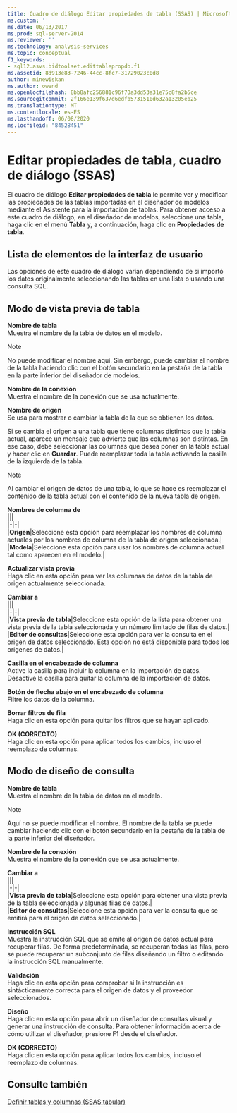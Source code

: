 ```yaml
---
title: Cuadro de diálogo Editar propiedades de tabla (SSAS) | Microsoft Docs
ms.custom: ''
ms.date: 06/13/2017
ms.prod: sql-server-2014
ms.reviewer: ''
ms.technology: analysis-services
ms.topic: conceptual
f1_keywords:
- sql12.asvs.bidtoolset.edittablepropdb.f1
ms.assetid: 8d913e83-7246-44cc-8fc7-31729023c0d8
author: minewiskan
ms.author: owend
ms.openlocfilehash: 8bb8afc256881c96f70a3dd53a31e75c8fa2b5ce
ms.sourcegitcommit: 2f166e139f637d6edfb5731510d632a13205eb25
ms.translationtype: MT
ms.contentlocale: es-ES
ms.lasthandoff: 06/08/2020
ms.locfileid: "84528451"
---
```

# <a name="edit-table-properties-dialog-box-ssas"></a>Editar propiedades de tabla, cuadro de diálogo (SSAS)
  El cuadro de diálogo **Editar propiedades de tabla** le permite ver y modificar las propiedades de las tablas importadas en el diseñador de modelos mediante el Asistente para la importación de tablas. Para obtener acceso a este cuadro de diálogo, en el diseñador de modelos, seleccione una tabla, haga clic en el menú **Tabla** y, a continuación, haga clic en **Propiedades de tabla**.  
  
## <a name="ui-element-list"></a>Lista de elementos de la interfaz de usuario  
 Las opciones de este cuadro de diálogo varían dependiendo de si importó los datos originalmente seleccionando las tablas en una lista o usando una consulta SQL.  
  
## <a name="table-preview-mode"></a>Modo de vista previa de tabla  
 **Nombre de tabla**  
 Muestra el nombre de la tabla de datos en el modelo.  
  
> [!NOTE]  
>  No puede modificar el nombre aquí. Sin embargo, puede cambiar el nombre de la tabla haciendo clic con el botón secundario en la pestaña de la tabla en la parte inferior del diseñador de modelos.  
  
 **Nombre de la conexión**  
 Muestra el nombre de la conexión que se usa actualmente.  
  
 **Nombre de origen**  
 Se usa para mostrar o cambiar la tabla de la que se obtienen los datos.  
  
 Si se cambia el origen a una tabla que tiene columnas distintas que la tabla actual, aparece un mensaje que advierte que las columnas son distintas. En ese caso, debe seleccionar las columnas que desea poner en la tabla actual y hacer clic en **Guardar**. Puede reemplazar toda la tabla activando la casilla de la izquierda de la tabla.  
  
> [!NOTE]  
>  Al cambiar el origen de datos de una tabla, lo que se hace es reemplazar el contenido de la tabla actual con el contenido de la nueva tabla de origen.  
  
 **Nombres de columna de**  
 |||  
|-|-|  
|**Origen**|Seleccione esta opción para reemplazar los nombres de columna actuales por los nombres de columna de la tabla de origen seleccionada.|  
|**Modela**|Seleccione esta opción para usar los nombres de columna actual tal como aparecen en el modelo.|  
  
 **Actualizar vista previa**  
 Haga clic en esta opción para ver las columnas de datos de la tabla de origen actualmente seleccionada.  
  
 **Cambiar a**  
 |||  
|-|-|  
|**Vista previa de tabla**|Seleccione esta opción de la lista para obtener una vista previa de la tabla seleccionada y un número limitado de filas de datos.|  
|**Editor de consultas**|Seleccione esta opción para ver la consulta en el origen de datos seleccionado. Esta opción no está disponible para todos los orígenes de datos.|  
  
 **Casilla en el encabezado de columna**  
 Active la casilla para incluir la columna en la importación de datos. Desactive la casilla para quitar la columna de la importación de datos.  
  
 **Botón de flecha abajo en el encabezado de columna**  
 Filtre los datos de la columna.  
  
 **Borrar filtros de fila**  
 Haga clic en esta opción para quitar los filtros que se hayan aplicado.  
  
 **OK (CORRECTO)**  
 Haga clic en esta opción para aplicar todos los cambios, incluso el reemplazo de columnas.  
  
## <a name="query-design-mode"></a>Modo de diseño de consulta  
 **Nombre de tabla**  
 Muestra el nombre de la tabla de datos en el modelo.  
  
> [!NOTE]  
>  Aquí no se puede modificar el nombre. El nombre de la tabla se puede cambiar haciendo clic con el botón secundario en la pestaña de la tabla de la parte inferior del diseñador.  
  
 **Nombre de la conexión**  
 Muestra el nombre de la conexión que se usa actualmente.  
  
 **Cambiar a**  
 |||  
|-|-|  
|**Vista previa de tabla**|Seleccione esta opción para obtener una vista previa de la tabla seleccionada y algunas filas de datos.|  
|**Editor de consultas**|Seleccione esta opción para ver la consulta que se emitirá para el origen de datos seleccionado.|  
  
 **Instrucción SQL**  
 Muestra la instrucción SQL que se emite al origen de datos actual para recuperar filas. De forma predeterminada, se recuperan todas las filas, pero se puede recuperar un subconjunto de filas diseñando un filtro o editando la instrucción SQL manualmente.  
  
 **Validación**  
 Haga clic en esta opción para comprobar si la instrucción es sintácticamente correcta para el origen de datos y el proveedor seleccionados.  
  
 **Diseño**  
 Haga clic en esta opción para abrir un diseñador de consultas visual y generar una instrucción de consulta. Para obtener información acerca de cómo utilizar el diseñador, presione F1 desde el diseñador.  
  
 **OK (CORRECTO)**  
 Haga clic en esta opción para aplicar todos los cambios, incluso el reemplazo de columnas.  
  
## <a name="see-also"></a>Consulte también  
 [Definir tablas y columnas &#40;SSAS tabular&#41;](tabular-models/tables-and-columns-ssas-tabular.md)  
  
  
